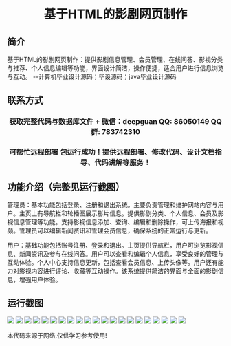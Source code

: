 <p><h1 align="center">基于HTML的影剧网页制作</h1></p>

## 简介
基于HTML的影剧网页制作：提供影剧信息管理、会员管理、在线问答、影视分类与推荐、个人信息编辑等功能，界面设计简洁，操作便捷，适合用户进行信息浏览与互动。    --计算机毕业设计源码；毕设源码；java毕业设计源码


## 联系方式
<p><h3 align="center">获取完整代码与数据库文件 + 微信：deepguan QQ: 86050149 QQ群: 783742310</h3></p>
<p><h3 align="center">可帮忙远程部署 包运行成功！提供远程部署、修改代码、设计文档指导、代码讲解等服务！</h3></p>

## 功能介绍（完整见运行截图）
管理员：基本功能包括登录、注册和退出系统。主要负责管理和维护网站内容与用户。主页上有导航栏和轮播图展示影片信息。提供影剧分类、个人信息、会员及影视信息管理等功能。支持影视信息添加、查询、编辑和删除操作，可上传海报和视频。管理员可以编辑新闻资讯和管理会员信息，确保系统的正常运行与更新。

用户：基础功能包括账号注册、登录和退出。主页提供导航栏，用户可浏览影视信息、新闻资讯及参与在线问答。用户可以查看和编辑个人信息，享受良好的管理与互动体验。个人中心支持信息更新，包括查看会员信息、上传头像等。用户还有能力对影视内容进行评论、收藏等互动操作。该系统提供简洁的界面与全面的影剧信息，增强用户体验。


## 运行截图
![](https://bs-1329754181.cos.ap-shanghai.myqcloud.com/ssm/HtmlFilmWebpageProduction/img/001.jpg)
![](https://bs-1329754181.cos.ap-shanghai.myqcloud.com/ssm/HtmlFilmWebpageProduction/img/002.jpg)
![](https://bs-1329754181.cos.ap-shanghai.myqcloud.com/ssm/HtmlFilmWebpageProduction/img/003.jpg)
![](https://bs-1329754181.cos.ap-shanghai.myqcloud.com/ssm/HtmlFilmWebpageProduction/img/004.jpg)
![](https://bs-1329754181.cos.ap-shanghai.myqcloud.com/ssm/HtmlFilmWebpageProduction/img/005.jpg)
![](https://bs-1329754181.cos.ap-shanghai.myqcloud.com/ssm/HtmlFilmWebpageProduction/img/006.jpg)
![](https://bs-1329754181.cos.ap-shanghai.myqcloud.com/ssm/HtmlFilmWebpageProduction/img/007.jpg)
![](https://bs-1329754181.cos.ap-shanghai.myqcloud.com/ssm/HtmlFilmWebpageProduction/img/008.jpg)
![](https://bs-1329754181.cos.ap-shanghai.myqcloud.com/ssm/HtmlFilmWebpageProduction/img/009.jpg)
![](https://bs-1329754181.cos.ap-shanghai.myqcloud.com/ssm/HtmlFilmWebpageProduction/img/010.jpg)
![](https://bs-1329754181.cos.ap-shanghai.myqcloud.com/ssm/HtmlFilmWebpageProduction/img/011.jpg)
![](https://bs-1329754181.cos.ap-shanghai.myqcloud.com/ssm/HtmlFilmWebpageProduction/img/012.jpg)
![](https://bs-1329754181.cos.ap-shanghai.myqcloud.com/ssm/HtmlFilmWebpageProduction/img/013.jpg)
![](https://bs-1329754181.cos.ap-shanghai.myqcloud.com/ssm/HtmlFilmWebpageProduction/img/014.jpg)
![](https://bs-1329754181.cos.ap-shanghai.myqcloud.com/ssm/HtmlFilmWebpageProduction/img/015.jpg)
![](https://bs-1329754181.cos.ap-shanghai.myqcloud.com/ssm/HtmlFilmWebpageProduction/img/016.jpg)
![](https://bs-1329754181.cos.ap-shanghai.myqcloud.com/ssm/HtmlFilmWebpageProduction/img/017.jpg)
![](https://bs-1329754181.cos.ap-shanghai.myqcloud.com/ssm/HtmlFilmWebpageProduction/img/018.jpg)
![](https://bs-1329754181.cos.ap-shanghai.myqcloud.com/ssm/HtmlFilmWebpageProduction/img/019.jpg)
![](https://bs-1329754181.cos.ap-shanghai.myqcloud.com/ssm/HtmlFilmWebpageProduction/img/020.jpg)
![](https://bs-1329754181.cos.ap-shanghai.myqcloud.com/ssm/HtmlFilmWebpageProduction/img/021.jpg)

<p>本代码来源于网络,仅供学习参考使用!</p>
